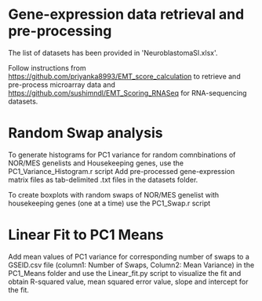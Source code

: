 # Gene-expression data retrieval and pre-processing
The list of datasets has been provided in 'NeuroblastomaSI.xlsx'. 

Follow instructions from https://github.com/priyanka8993/EMT_score_calculation to retrieve and pre-process microarray data and https://github.com/sushimndl/EMT_Scoring_RNASeq for RNA-sequencing datasets.

# Random Swap analysis 
To generate histograms for PC1 variance for random comnbinations of NOR/MES genelists and Housekeeping genes, use the PC1_Variance_Histogram.r script 
Add pre-processed gene-expression matrix files as tab-delimited .txt files in the datasets folder.

To create boxplots with random swaps of NOR/MES genelist with housekeeping genes (one at a time) use the PC1_Swap.r script

# Linear Fit to PC1 Means
Add mean values of PC1 variance for corresponding number of swaps to a GSEID.csv file (column1: Number of Swaps, Column2: Mean Variance) in the PC1_Means folder and use the Linear_fit.py script to visualize the fit and obtain R-squared value, mean squared error value, slope and intercept for the fit.


